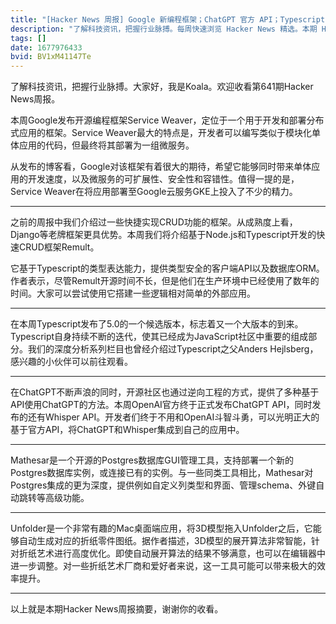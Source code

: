 ```yaml
---
title: "[Hacker News 周报] Google 新编程框架；ChatGPT 官方 API；Typescript 5.0；"
description: "了解科技资讯，把握行业脉搏。每周快速浏览 Hacker News 精选。本期 Hacker Newsletter 地址：https://mailchi.mp/hackernewsletter/641"
tags: []
date: 1677976433
bvid: BV1xM41147Te
---
```

了解科技资讯，把握行业脉搏。大家好，我是Koala。欢迎收看第641期Hacker News周报。

本周Google发布开源编程框架Service Weaver，定位于一个用于开发和部署分布式应用的框架。Service Weaver最大的特点是，开发者可以编写类似于模块化单体应用的代码，但最终将其部署为一组微服务。

从发布的博客看，Google对该框架有着很大的期待，希望它能够同时带来单体应用的开发速度，以及微服务的可扩展性、安全性和容错性。值得一提的是，Service Weaver在将应用部署至Google云服务GKE上投入了不少的精力。

---

之前的周报中我们介绍过一些快捷实现CRUD功能的框架。从成熟度上看，Django等老牌框架更具优势。本周我们将介绍基于Node.js和Typescript开发的快速CRUD框架Remult。

它基于Typescript的类型表达能力，提供类型安全的客户端API以及数据库ORM。作者表示，尽管Remult开源时间不长，但是他们在生产环境中已经使用了数年的时间。大家可以尝试使用它搭建一些逻辑相对简单的外部应用。

---

在本周Typescript发布了5.0的一个候选版本，标志着又一个大版本的到来。Typescript自身持续不断的迭代，使其已经成为JavaScript社区中重要的组成部分。我们的深度分析系列栏目也曾经介绍过Typescript之父Anders Hejlsberg，感兴趣的小伙伴可以前往观看。

---

在ChatGPT不断声浪的同时，开源社区也通过逆向工程的方式，提供了多种基于API使用ChatGPT的方法。本周OpenAI官方终于正式发布ChatGPT API，同时发布的还有Whisper API。开发者们终于不用和OpenAI斗智斗勇，可以光明正大的基于官方API，将ChatGPT和Whisper集成到自己的应用中。

---

Mathesar是一个开源的Postgres数据库GUI管理工具，支持部署一个新的Postgres数据库实例，或连接已有的实例。与一些同类工具相比，Mathesar对Postgres集成的更为深度，提供例如自定义列类型和界面、管理schema、外键自动跳转等高级功能。

---

Unfolder是一个非常有趣的Mac桌面端应用，将3D模型拖入Unfolder之后，它能够自动生成对应的折纸零件图纸。据作者描述，3D模型的展开算法非常智能，针对折纸艺术进行高度优化。即使自动展开算法的结果不够满意，也可以在编辑器中进一步调整。对一些折纸艺术厂商和爱好者来说，这一工具可能可以带来极大的效率提升。

---

以上就是本期Hacker News周报摘要，谢谢你的收看。


